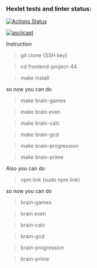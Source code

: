 ### Hexlet tests and linter status:
[![Actions Status](https://github.com/vic10898/frontend-project-44/actions/workflows/hexlet-check.yml/badge.svg)](https://github.com/vic10898/frontend-project-44/actions)

[![asciicast](https://asciinema.org/a/658488.svg)](https://asciinema.org/a/658488)

<script src="https://asciinema.org/a/658488.js" id="asciicast-658488" async="true"></script>

Instruction

> git clone {SSH key}

> cd frontend-project-44

> make install

so now you can do
> make brain-games

> make brain even

> make brain-calc

> make brain-gcd

> make brain-progression

> make brain-prime

Also you can do
> npm link (sudo npm link)

so now you can do 
> brain-games

> brain even

> brain-calc

> brain-gcd

> brain-progression

> brain-prime
